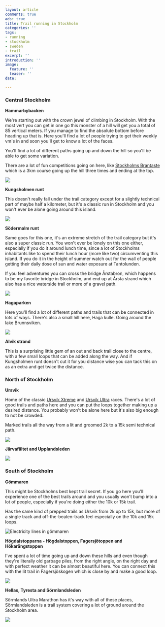 ```yaml
---
layout: article
comments: true
ads: true
title: Trail running in Stockholm
categories: ''
tags:
- running
- stockholm
- sweden
- trail
excerpt: ''
introduction: ''
image:
  feature: ''
  teaser: ''
date: 

---
```

### Central Stockholm

**Hammarbybacken**

We're starting out with the crown jewel of climbing in Stockholm. With the most vert you can get in one go this monster of a hill will get you a total of 85 vertical meters. If you manage to find the absolute bottom before heading up that is. Here you'll find a lot of people trying to get their weekly vm's in and soon you'll get to know a lot of the faces.

You'll find a lot of different paths going up and down the hill so you'll be able to get some variation.

There are a lot of fun competitions going on here, like [Stockholms Brantaste](https://stockholmsbrantaste.se/ "Stockholms brantaste") which is a 3km course going up the hill three times and ending at the top.

![](/uploads/2019/12/05/IMG_7656.JPG)

**Kungsholmen runt**

This doesn't really fall under the trail category except for a slightly technical part of maybe half a kilometer, but it's a classic run in Stockholm and you won't ever be alone going around this island.

![](/uploads/2019/12/04/IMG_0442.JPG)

**Södermalm runt**

Same goes for this one, it's an extreme stretch of the trail category but it's also a super classic run. You won't ever be lonely on this one either, especially if you do it around lunch time, since a lot of Stockholms inhabitants like to spend their lunch hour (more like two) circumventing this island. If you do it in the height of summer watch out for the wall of people getting their daily dose of sun and water exposure at Tantolunden.

If you feel adventures you can cross the bridge Årstabron, which happens to be my favorite bridge in Stockholm, and end up at Årsta strand which also has a nice waterside trail or more of a gravel path.

![](/uploads/2019/12/04/IMG_0402.JPG)

**Hagaparken**

Here you'll find a lot of different paths and trails that can be connected in lots of ways. There's also a small hill here, Haga kulle. Going around the lake Brunnsviken.

![](/uploads/2019/12/04/IMG_0022.JPG)

**Alvik strand**

This is a surprising little gem of an out and back trail close to the centre, with a few small loops that can be added along the way. And if Kungsholmen runt doesn't cut it for you distance wise you can tack this on as an extra and get twice the distance.

### North of Stockholm

**Ursvik**

Home of the classic [Ursvik Xtreme](https://idrottonline.se/SundbybergsIK/Idrottsmallar/Arbetsrum/UrsvikXtreme "Ursvik Xtreme") and [Ursvik Ultra](http://desolaterunner.com/journal/race-report-ursvik-ultra-2016/ "Ursvik Ultra") races. There's a lot of good trails and paths here and you can put the loops together making up a desired distance. You probably won't be alone here but it's also big enough to not be crowded.

Marked trails all the way from a lit and groomed 2k to a 15k semi technical path.

![](/uploads/2019/12/05/IMG_0019.JPG)

**Järvafältet and Upplandsleden**

![](/uploads/2019/12/04/IMG_5961.JPG)

### South of Stockholm

**Gömmaren**

This might be Stockholms best kept trail secret. If you go here you'll experience one of the best trails around and you usually won't bump into a lot of people, especially if you're doing either the 10k or 15k trail.

Has the same kind of prepped trails as Ursvik from 2k up to 15k, but more of a single track and off-the-beaten-track feel especially on the 10k and 15k loops.

![Electricity lines in gömmaren](/uploads/2019/12/04/b6jg9nhyL4u3xrbRu2EkJAApBJIYZ9sPoZ_GGIECGBs-1638x2048.jpg "Gömmaren")

**Högdalstopparna - Högdalstoppen, Fagersjötoppen and Hökarängstoppen**

I've spent a lot of time going up and down these hills and even though they're literally old garbage piles, from the right angle, on the right day and with perfect weather it can be almost beautiful here. You can connect this with the lit trail in Fagersjöskogen which is close by and make a good loop.

![](/uploads/2019/12/05/IMG_4204.jpg)

**Hellas, Tyresta and Sörmlandsleden**

Sörmlands Ultra Marathon has it's way with all of these places, Sörmlandsleden is a trail system covering a lot of ground around the Stockholm area.

![](/uploads/2019/12/05/14524502_10154293150284130_3980353448345726115_o.jpg)
